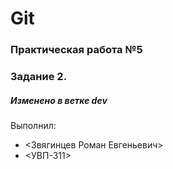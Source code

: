 # Git
### Практическая работа №5
### Задание 2.
##### Изменено в ветке dev
Выполнил:
* <Звягинцев Роман Евгеньевич>
* <УВП-311>